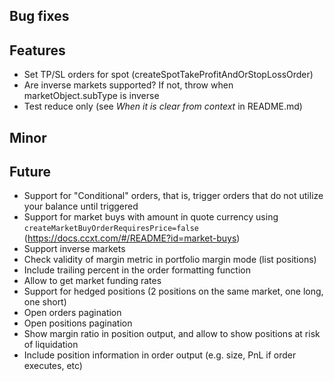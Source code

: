 ## Bug fixes

## Features

- Set TP/SL orders for spot (createSpotTakeProfitAndOrStopLossOrder)
- Are inverse markets supported? If not, throw when marketObject.subType is inverse
- Test reduce only (see _When it is clear from context_ in README.md)

## Minor

## Future

- Support for "Conditional" orders, that is, trigger orders that do not utilize your balance until triggered
- Support for market buys with amount in quote currency using `createMarketBuyOrderRequiresPrice=false` (https://docs.ccxt.com/#/README?id=market-buys)
- Support inverse markets
- Check validity of margin metric in portfolio margin mode (list positions)
- Include trailing percent in the order formatting function
- Allow to get market funding rates
- Support for hedged positions (2 positions on the same market, one long, one short)
- Open orders pagination
- Open positions pagination
- Show margin ratio in position output, and allow to show positions at risk of liquidation
- Include position information in order output (e.g. size, PnL if order executes, etc)
